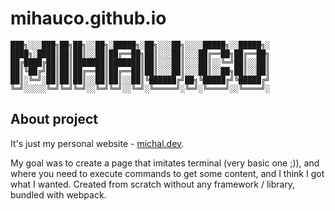 # mihauco.github.io

```
███╗░░░███╗██╗██╗░░██╗░█████╗░██╗░░░██╗░░░░█████╗░░█████╗░
████╗░████║██║██║░░██║██╔══██╗██║░░░██║░░░██╔══██╗██╔══██╗
██╔████╔██║██║███████║███████║██║░░░██║░░░██║░░╚═╝██║░░██║
██║╚██╔╝██║██║██╔══██║██╔══██║██║░░░██║░░░██║░░██╗██║░░██║
██║░╚═╝░██║██║██║░░██║██║░░██║╚██████╔╝██╗╚█████╔╝╚█████╔╝
╚═╝░░░░░╚═╝╚═╝╚═╝░░╚═╝╚═╝░░╚═╝░╚═════╝░╚═╝░╚════╝░░╚════╝░
```

## About project

It's just my personal website - [michal.dev](http://michal.dev).

My goal was to create a page that imitates terminal (very basic one ;)), and where you need to execute commands to get some content, and I think I got what I wanted. Created from scratch without any framework / library, bundled with webpack.

